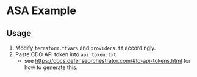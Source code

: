 # ASA Example

## Usage
1. Modify `terraform.tfvars` and `providers.tf` accordingly.
2. Paste CDO API token into `api_token.txt`
    - see https://docs.defenseorchestrator.com/#!c-api-tokens.html for how to generate this.
